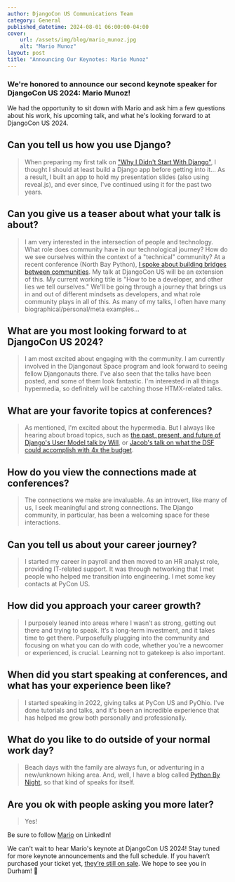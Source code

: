 ```yaml
---
author: DjangoCon US Communications Team
category: General
published_datetime: 2024-08-01 06:00:00-04:00
cover:
    url: /assets/img/blog/mario_munoz.jpg
    alt: "Mario Munoz"
layout: post
title: "Announcing Our Keynotes: Mario Munoz"
---
```


### We're honored to announce our second keynote speaker for DjangoCon US 2024: Mario Munoz!

We had the opportunity to sit down with Mario and ask him a few questions about his work, his upcoming talk, and what he's looking forward to at DjangoCon US 2024.

## Can you tell us how you use Django?

>When preparing my first talk on ["Why I Didn't Start With Django"](https://2022.djangocon.us/talks/why-i-didn-t-start-with-django/), I thought I should at least build a Django app before getting into it... As a result, I built an app to hold my presentation slides (also using reveal.js), and ever since, I've continued using it for the past two years.

## Can you give us a teaser about what your talk is about?

>I am very interested in the intersection of people and technology. What role does community have in our technological journey? How do we see ourselves within the context of a "technical" community?  At a recent conference (North Bay Python), [I spoke about building bridges between communities](https://pretalx.northbaypython.org/nbpy-2024/talk/X7ZZPP/). My talk at DjangoCon US will be an extension of this. My current working title is "How to be a developer, and other lies we tell ourselves." We'll be going through a journey that brings us in and out of different mindsets as developers, and what role community plays in all of this. As many of my talks, I often have many biographical/personal/meta examples...

## What are you most looking forward to at DjangoCon US 2024?

>I am most excited about engaging with the community. I am currently involved in the Djangonaut Space program and look forward to seeing fellow Djangonauts there. I've also seen that the talks have been posted, and some of them look fantastic. I'm interested in all things hypermedia, so definitely will be catching those HTMX-related talks.

## What are your favorite topics at conferences?

>As mentioned, I'm excited about the hypermedia. But I always like hearing about broad topics, such as [the past, present, and future of Django's User Model talk by Will](/talks/django-user-model-past-present-and-future/), or [Jacob's talk on what the DSF could accomplish with 4x the budget](/talks/if-we-had-1000000-what-could-the-dsf-do-with-4x-its-budget/).

## How do you view the connections made at conferences?

> The connections we make are invaluable. As an introvert, like many of us, I seek meaningful and strong connections. The Django community, in particular, has been a welcoming space for these interactions.

## Can you tell us about your career journey?

> I started my career in payroll and then moved to an HR analyst role, providing IT-related support. It was through networking that I met people who helped me transition into engineering. I met some key contacts at PyCon US.

## How did you approach your career growth?

> I purposely leaned into areas where I wasn’t as strong, getting out there and trying to speak. It’s a long-term investment, and it takes time to get there. Purposefully plugging into the community and focusing on what you can do with code, whether you're a newcomer or experienced, is crucial. Learning not to gatekeep is also important.

## When did you start speaking at conferences, and what has your experience been like?

> I started speaking in 2022, giving talks at PyCon US and PyOhio. I've done tutorials and talks, and it's been an incredible experience that has helped me grow both personally and professionally.

## What do you like to do outside of your normal work day?

>Beach days with the family are always fun, or adventuring in a new/unknown hiking area. And, well, I have a blog called [Python By Night](https://pythonbynight.com/), so that kind of speaks for itself.

## Are you ok with people asking you more later?

>Yes!


Be sure to follow [Mario](https://www.linkedin.com/in/mario-a-munoz/) on LinkedIn!

We can't wait to hear Mario's keynote at DjangoCon US 2024! Stay tuned for more keynote announcements and the full schedule. If you haven’t purchased your ticket yet, [they’re still on sale](https://ti.to/defna/djangocon-us-2024). We hope to see you in Durham! 🐂
